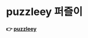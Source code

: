 # puzzleey 퍼즐이

#### 👉 [puzzleey](https://www.notion.so/puzzleey/1a5056190a05802799b0ed2114834904?v=1a5056190a0580ec899c000c41459af9&pvs=4)

